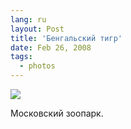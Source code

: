 ```yaml
---
lang: ru
layout: Post
title: 'Бенгальский тигр'
date: Feb 26, 2008
tags:
  - photos
---
```


![](http://wow.sapegin.me/2w0b0X2D1G3Y/sapegin-artem-20d-2008-02-24-475-7546.jpg)

Московский зоопарк.
